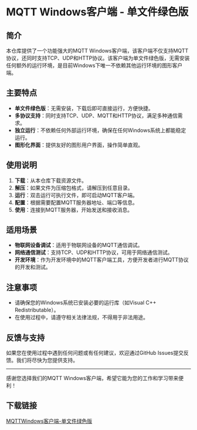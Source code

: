 # MQTT Windows客户端 - 单文件绿色版

## 简介

本仓库提供了一个功能强大的MQTT Windows客户端，该客户端不仅支持MQTT协议，还同时支持TCP、UDP和HTTP协议。该客户端为单文件绿色版，无需安装任何额外的运行环境，是目前Windows下唯一不依赖其他运行环境的图形客户端。

## 主要特点

- **单文件绿色版**：无需安装，下载后即可直接运行，方便快捷。
- **多协议支持**：同时支持TCP、UDP、MQTT和HTTP协议，满足多种通信需求。
- **独立运行**：不依赖任何外部运行环境，确保在任何Windows系统上都能稳定运行。
- **图形化界面**：提供友好的图形用户界面，操作简单直观。

## 使用说明

1. **下载**：从本仓库下载资源文件。
2. **解压**：如果文件为压缩包格式，请解压到任意目录。
3. **运行**：双击运行可执行文件，即可启动MQTT客户端。
4. **配置**：根据需要配置MQTT服务器地址、端口等信息。
5. **使用**：连接到MQTT服务器，开始发送和接收消息。

## 适用场景

- **物联网设备调试**：适用于物联网设备的MQTT通信调试。
- **网络通信测试**：支持TCP、UDP和HTTP协议，可用于网络通信测试。
- **开发环境**：作为开发环境中的MQTT客户端工具，方便开发者进行MQTT协议的开发和测试。

## 注意事项

- 请确保您的Windows系统已安装必要的运行库（如Visual C++ Redistributable）。
- 在使用过程中，请遵守相关法律法规，不得用于非法用途。

## 反馈与支持

如果您在使用过程中遇到任何问题或有任何建议，欢迎通过GitHub Issues提交反馈。我们将尽快为您提供支持。

---

感谢您选择我们的MQTT Windows客户端，希望它能为您的工作和学习带来便利！

## 下载链接

[MQTTWindows客户端-单文件绿色版](https://pan.quark.cn/s/317f269fdc06)